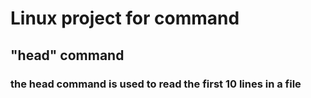# Linux project for command

## "head" command

### the head command is used to read the first 10 lines in a file